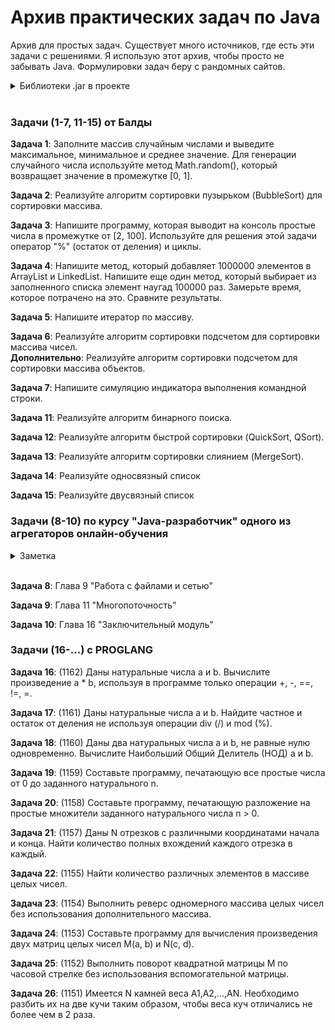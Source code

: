 # Архив практических задач по Java
Архив для простых задач. Существует много источников, где есть эти задачи с решениями. Я использую этот архив, чтобы просто не забывать Java. Формулировки задач беру с рандомных сайтов.

<details><summary>Библиотеки .jar в проекте</summary>

1. jsoup - парс html  
1. json-simple - парс json 

</details> <br/>
  
### Задачи (1-7, 11-15) от Балды

**Задача 1**: Заполните массив случайным числами и выведите максимальное, минимальное и среднее значение. Для генерации случайного числа используйте метод Math.random(), который возвращает значение в промежутке [0, 1].

**Задача 2**: Реализуйте алгоритм сортировки пузырьком (BubbleSort) для сортировки массива.

**Задача 3**: Напишите программу, которая выводит на консоль простые числа в промежутке от [2, 100]. Используйте для решения этой задачи оператор "%" (остаток от деления) и циклы.

**Задача 4**: Напишите метод, который добавляет 1000000 элементов в ArrayList и LinkedList. Напишите еще один метод, который выбирает из заполненного списка элемент наугад 100000 раз. Замерьте время, которое потрачено на это. Сравните результаты.

**Задача 5**: Напишите итератор по массиву.

**Задача 6**: Реализуйте алгоритм сортировки подсчетом для сортировки массива чисел.  
**Дополнительно**: Реализуйте алгоритм сортировки подсчетом для сортировки массива объектов.

**Задача 7**: Напишите симуляцию индикатора выполнения командной строки. 

**Задача 11**: Реализуйте алгоритм бинарного поиска.

**Задача 12**: Реализуйте алгоритм быстрой сортировки (QuickSort, QSort).

**Задача 13**: Реализуйте алгоритм сортировки слиянием (MergeSort).

**Задача 14**: Реализуйте односвязный список

**Задача 15**: Реализуйте двусвязный список

### Задачи (8-10) по курсу "Java-разработчик" одного из агрегаторов онлайн-обучения   

<details><summary>Заметка</summary>
Далее могут описываться не конкретные задачи, а простая практика курса (где-то же необходимо хранить все это, поэтому буду хранить здесь). Лекции курса были в открытом доступе, ссылок на источники не даю, компания-источник мною не будет упоминаться.
</details> <br/>

**Задача 8**: Глава 9 "Работа с файлами и сетью"

**Задача 9**: Глава 11 "Многопоточность"

**Задача 10**: Глава 16 "Заключительный модуль"

### Задачи (16-...) с PROGLANG

**Задача 16**: (1162) Даны натуральные числа a и b. Вычислите произведение a * b, используя в программе только операции +, -, ==, !=, =.

**Задача 17**: (1161) Даны натуральные числа а и b. Найдите частное и остаток от деления не используя операции div (/) и mod (%).

**Задача 18**: (1160) Даны два натуральных числа a и b, не равные нулю одновременно. Вычислите Наибольший Общий Делитель (НОД) a и b.

**Задача 19**: (1159) Составьте программу, печатающую все простые числа от 0 до заданного натурального n.

**Задача 20**: (1158) Составьте программу, печатающую разложение на простые множители заданного натурального числа n > 0.

**Задача 21**: (1157) Даны N отрезков с различными координатами начала и конца. Найти количество полных вхождений каждого отрезка в каждый.

**Задача 22**: (1155) Найти количество различных элементов в массиве целых чисел.

**Задача 23**: (1154) Выполнить реверс одномерного массива целых чисел без использования дополнительного массива.

**Задача 24**: (1153) Составьте программу для вычисления произведения двух матриц целых чисел M(a, b) и N(c, d).

**Задача 25**: (1152) Выполнить поворот квадратной матрицы M по часовой стрелке без использования вспомогательной матрицы.

**Задача 26**: (1151) Имеется N камней веса А1,А2,...,АN. Необходимо разбить их на две кучи таким образом, чтобы веса куч отличались не более чем в 2 раза.